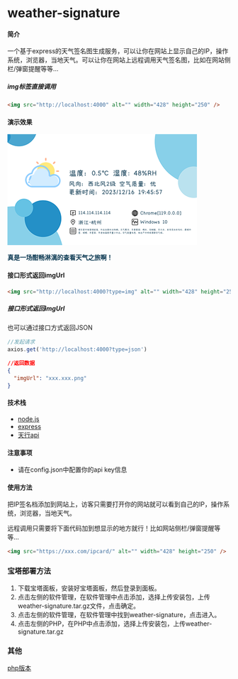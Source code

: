 # weather-signature

#### 简介

一个基于express的天气签名图生成服务，可以让你在网站上显示自己的IP，操作系统，浏览器，当地天气。可以让你在网站上远程调用天气签名图，比如在网站侧栏/弹窗提醒等等...
##### img标签直接调用
```html
<img src="http://localhost:4000" alt="" width="428" height="250" />
```
#### 演示效果

![](doc/output.png)


**<span style="color: #0c3952">真是一场酣畅淋漓的查看天气之旅啊！</span>**

#### 接口形式返回imgUrl

```html
<img src="http://localhost:4000?type=img" alt="" width="428" height="250" />
```

##### 接口形式返回imgUrl
也可以通过接口方式返回JSON

```js
//发起请求
axios.get('http://localhost:4000?type=json')
```

```json
//返回数据
{
  "imgUrl": "xxx.xxx.png"
}
```

#### 技术栈   

- [node.js](https://nodejs.org/en/)
- [express](https://expressjs.com/)
- [天行api](https://www.tianapi.com/apiview/72) 



#### 注意事项

- 请在config.json中配置你的api key信息



#### 使用方法

把IP签名档添加到网站上，访客只需要打开你的网站就可以看到自己的IP，操作系统，浏览器，当地天气。

远程调用只需要将下面代码加到想显示的地方就行！比如网站侧栏/弹窗提醒等等...

```html
<img src="https://xxx.com/ipcard/" alt="" width="428" height="250" />
```

### 宝塔部署方法
1. 下载宝塔面板，安装好宝塔面板，然后登录到面板。
2. 点击左侧的软件管理，在软件管理中点击添加，选择上传安装包，上传weather-signature.tar.gz文件，点击确定。
3. 点击左侧的软件管理，在软件管理中找到weather-signature，点击进入。
4. 点击左侧的PHP，在PHP中点击添加，选择上传安装包，上传weather-signature.tar.gz

### 其他
[php版本](https://github.com/zenghongtu/weather-signature-php) 